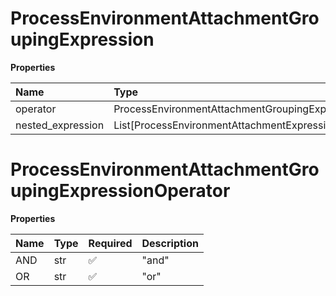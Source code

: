 # ProcessEnvironmentAttachmentGroupingExpression

**Properties**

| Name              | Type                                                   | Required | Description |
| :---------------- | :----------------------------------------------------- | :------- | :---------- |
| operator          | ProcessEnvironmentAttachmentGroupingExpressionOperator | ✅       |             |
| nested_expression | List[ProcessEnvironmentAttachmentExpression]           | ❌       |             |

# ProcessEnvironmentAttachmentGroupingExpressionOperator

**Properties**

| Name | Type | Required | Description |
| :--- | :--- | :------- | :---------- |
| AND  | str  | ✅       | "and"       |
| OR   | str  | ✅       | "or"        |

